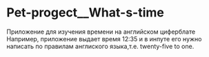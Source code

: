# Pet-progect__What-s-time
Приложение для изучения времени на английском циферблате
Например, приложение выдает время 12:35 и в инпуте его нужно написать по правилам англиского языка,т.е. twenty-five to one. 
